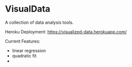 # VisualData

A collection of data analysis tools.

Heroku Deployment: https://visualized-data.herokuapp.com/

Current Features:
* linear regression
* quadratic fit
* 
